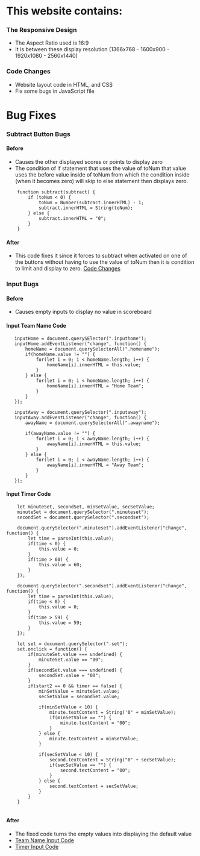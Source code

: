 # This website contains:

### The Responsive Design
 - The Aspect Ratio used is 16:9
 - It is between these display resolution (1366x768 - 1600x900 - 1920x1080 - 2560x1440)
 
### Code Changes
 - Website layout code in HTML, and CSS 
 - Fix some bugs in JavaScript file
 

# Bug Fixes
### Subtract Button Bugs
#### Before
 - Causes the other displayed scores or points to display zero 
 - The condition of if statement that uses the value of toNum that value uses the before value inside of toNum from which the condition inside (when it becomes zero) will skip to else statement then displays zero.
```
    function subtract(subtract) {
        if (toNum < 0) {
            toNum = Number(subtract.innerHTML) - 1;
            subtract.innerHTML = String(toNum);
        } else {
            subtract.innerHTML = "0";
        }
    }
```

#### After
 - This code fixes it since it forces to subtract when activated on one of the buttons without having to use the value of toNum then it is condition to limit and display to zero.
[Code Changes](https://github.com/Block-Void/Scoreboard/blob/c6c5379bc593d0627e13726c759720e54d91ded4/Volleyball/volleyball.js#L105-L111)

### Input Bugs
#### Before
 - Causes empty inputs to display no value in scoreboard
 #### Input Team Name Code
 ```
    inputHome = document.querySElector(".inputhome");
    inputHome.addEventListener("change", function() {
        homeName = document.querySelectorAll(".homename");
        if(homeName.value != "") {
            for(let i = 0; i < homeName.length; i++) {
                homeName[i].innerHTML = this.value;
            }
        } else {
            for(let i = 0; i < homeName.length; i++) {
                homeName[i].innerHTML = "Home Team";
            }
        }
    });
    
    inputAway = document.querySelector(".inputaway");
    inputAway.addEventListener("change", function() {
        awayName = document.querySelectorAll(".awayname");
        
        if(awayName.value != "") {
            for(let i = 0; i < awayName.length; i++) {
                awayName[i].innerHTML = this.value;
            }
        } else {
            for(let i = 0; i < awayName.length; i++) {
                awayName[i].innerHTML = "Away Team";
            }
        }
    });
 ```
 #### Input Timer Code
 ```
     let minuteSet, secondSet, minSetValue, secSetValue;
     minuteSet = document.querySelector(".minuteset");
     secondSet = document.querySelector(".secondset");
     
     document.querySelector(".minuteset").addEventListener("change", function() {
         let time = parseInt(this.value);
         if(time < 0) {
             this.value = 0;
         }
         if(time > 60) {
             this.value = 60;
         }
     });
     
     document.querySelector(".secondset").addEventListener("change", function() {
         let time = parseInt(this.value);
         if(time < 0) {
             this.value = 0;
         }
         if(time > 59) {
             this.value = 59;
         }
     });
     
     let set = document.querySelector(".set");
     set.onclick = function() {
         if(minuteSet.value === undefined) {
             minuteSet.value == "00";
         }
         if(secondSet.value === undefined) {
             secondSet.value = "00";
         }
         if(start2 == 0 && timer == false) {
             minSetValue = minuteSet.value;
             secSetValue = secondSet.value;
             
             if(minSetValue < 10) {
                 minute.textContent = String('0" + minSetValue);
                 if(minSetValue == "") {
                     minute.textContent = "00";
                 }
             } else {
                 minute.textContent = minSetValue;
             }
             
             if(secSetValue < 10) {
                 second.textContent = String("0" + secSetValue);
                 if(secSetValue == "") {
                     second.textContent = "00";
                 }
             } else {
                 second.textContent = secSetValue;
             }
         }
     }
         
 ```
 
#### After
- The fixed code turns the empty values into displaying the default value
- [Team Name Input Code](https://github.com/Block-Void/Scoreboard/blob/0151b7fd53a37901c82755ef6f4efe574ff87c94/Volleyball/volleyball.js#L6-L35)
- [Timer Input Code](https://github.com/Block-Void/Scoreboard/blob/0151b7fd53a37901c82755ef6f4efe574ff87c94/Volleyball/volleyball.js#L117-L188)
